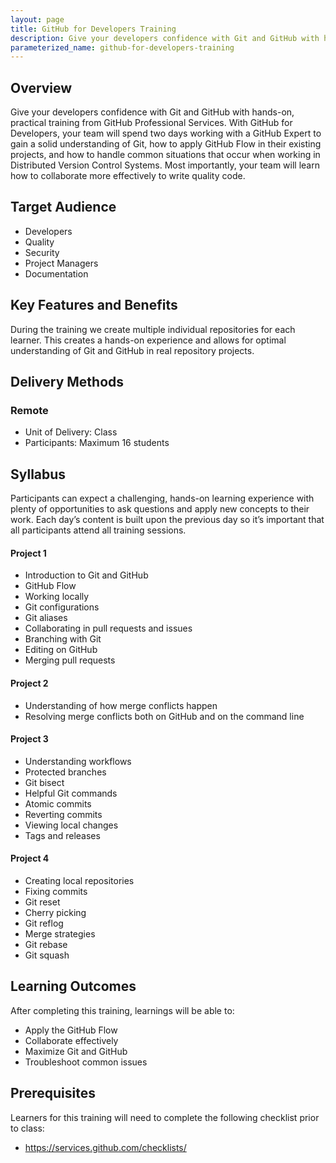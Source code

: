 ```yaml
---
layout: page
title: GitHub for Developers Training
description: Give your developers confidence with Git and GitHub with hands-on, practical training from GitHub Professional Services.
parameterized_name: github-for-developers-training
---
```



## Overview

Give your developers confidence with Git and GitHub with hands-on, practical training from GitHub Professional Services. With GitHub for Developers, your team will spend two days working with a GitHub Expert to gain a solid understanding of Git, how to apply GitHub Flow in their existing projects, and how to handle common situations that occur when working in Distributed Version Control Systems. Most importantly, your team will learn how to collaborate more effectively to write quality code.

## Target Audience

- Developers
- Quality
- Security
- Project Managers
- Documentation

## Key Features and Benefits

During the training we create multiple individual repositories for each learner. This creates a hands-on experience and allows for optimal understanding of Git and GitHub in real repository projects.

## Delivery Methods

### Remote

- Unit of Delivery: Class
- Participants: Maximum 16 students

## Syllabus

Participants can expect a challenging, hands-on learning experience with plenty of opportunities to ask questions and apply new concepts to their work. Each day’s content is built upon the previous day so it’s important that all participants attend all training sessions.

#### Project 1

- Introduction to Git and GitHub
- GitHub Flow
- Working locally
- Git configurations
- Git aliases
- Collaborating in pull requests and issues
- Branching with Git
- Editing on GitHub
- Merging pull requests

#### Project 2

- Understanding of how merge conflicts happen
- Resolving merge conflicts both on GitHub and on the command line

#### Project 3

- Understanding workflows
- Protected branches
- Git bisect
- Helpful Git commands
- Atomic commits
- Reverting commits
- Viewing local changes
- Tags and releases

#### Project 4

- Creating local repositories
- Fixing commits
- Git reset
- Cherry picking
- Git reflog
- Merge strategies
- Git rebase
- Git squash

## Learning Outcomes

After completing this training, learnings will be able to:

- Apply the GitHub Flow
- Collaborate effectively
- Maximize Git and GitHub
- Troubleshoot common issues

## Prerequisites

Learners for this training will need to complete the following checklist prior to class:

- <https://services.github.com/checklists/>
